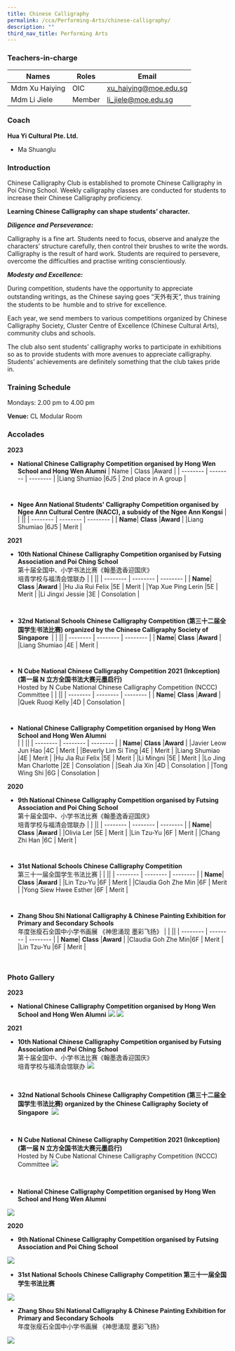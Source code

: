 ```yaml
---
title: Chinese Calligraphy
permalink: /cca/Performing-Arts/chinese-calligraphy/
description: ""
third_nav_title: Performing Arts
---
```

### Teachers-in-charge


| Names | Roles | Email |
| -------- | -------- | -------- |
|Mdm Xu Haiying    | OIC     | xu_haiying@moe.edu.sg     |
Mdm Li Jiele    | Member     | li_jiele@moe.edu.sg     | 
 

### Coach

**Hua Yi Cultural Pte. Ltd.** 
* Ma Shuanglu



### Introduction

Chinese Calligraphy Club is established to promote Chinese Calligraphy in Poi Ching School. Weekly calligraphy classes are conducted for students to increase their Chinese Calligraphy proficiency.

**Learning Chinese Calligraphy can shape students’ character.**

***Diligence and Perseverance:***

Calligraphy is a fine art. Students need to focus, observe and analyze the characters’ structure carefully, then control their brushes to write the words. Calligraphy is the result of hard work. Students are required to persevere, overcome the difficulties and practise writing conscientiously.

***Modesty and Excellence:***

During competition, students have the opportunity to appreciate outstanding writings, as the Chinese saying goes “天外有天”, thus training the students to be &nbsp;humble and to strive for excellence.

Each year, we send members to various competitions organized by Chinese Calligraphy Society, Cluster Centre of Excellence (Chinese Cultural Arts), community clubs and schools.

The club also sent students’ calligraphy works to participate in exhibitions so as to provide students with more avenues to appreciate calligraphy. Students’ achievements are definitely something that the club takes pride in.

### Training Schedule

Mondays: 2.00 pm to 4.00 pm

**Venue:**
CL Modular Room
<br>

### Accolades 

**2023**

*  **National Chinese Calligraphy Competition organised by Hong Wen School and Hong Wen Alumni**
	| Name | Class  |Award  |
| -------- | -------- |  -------- | 
|Liang Shumiao |6J5    | 2nd place in A group    |

`
`

* **Ngee Ann National Students' Calligraphy Competition organised by  Ngee Ann Cultural Centre (NACC), a subsidy of the Ngee Ann Kongsi**
|  |   ||
| -------- | -------- |  -------- | 
|  **Name**| **Class**  |**Award**  |
|Liang Shumiao |6J5    | Merit    |


**2021**


* **10th National Chinese Calligraphy Competition organised by Futsing Association and Poi Ching School** <br> 第十届全国中、小学书法比赛《翰墨逸香迎国庆》  
培青学校与福清会馆联办
|  |   ||
| -------- | -------- |  -------- | 
|  **Name**| **Class**  |**Award**  |
|Hu Jia Rui Felix |5E    | Merit    |
|Yap Xue Ping Lerin |5E   | Merit    |
|Li Jingxi Jessie |3E    | Consolation   |

`
`

* **32nd National Schools Chinese Calligraphy Competition (第三十二届全国学生书法比赛) organized by the Chinese Calligraphy Society of Singapore&nbsp;**
|  |   ||
| -------- | -------- |  -------- | 
|  **Name**| **Class**  |**Award**  |
|Liang Shumiao |4E    | Merit    |

`
`

* **N Cube National Chinese Calligraphy Competition 2021 (Inkception)  (第一届 N 立方全国书法大赛元墨启行)**<br>Hosted by N Cube National Chinese Calligraphy Competition (NCCC) Committee
|  |   ||
| -------- | -------- |  -------- | 
|  **Name**| **Class**  |**Award**  |
|Quek Ruoqi Kelly  |4D    | Consolation   |


`
`

*  **National Chinese Calligraphy Competition organised by Hong Wen School and Hong Wen Alumni** <br>
|  |   ||
| -------- | -------- |  -------- | 
|  **Name**| **Class**  |**Award**  |
|Javier Leow Jun Hao |4C    | Merit    |
|Beverly Lim Si Ting |4E    | Merit    |
|Liang Shumiao |4E   | Merit    |
|Hu Jia Rui Felix |5E    | Merit    |
|Li Mingni |5E    | Merit    |
|Lo Jing Man Charlotte |2E    | Consolation    |
|Seah Jia Xin |4D   | Consolation    |
|Tong Wing Shi |6G    | Consolation    |


**2020**


* **9th National Chinese Calligraphy Competition organised by Futsing Association and Poi Ching School** <br> 第十届全国中、小学书法比赛《翰墨逸香迎国庆》  
培青学校与福清会馆联办
|  |   ||
| -------- | -------- |  -------- | 
|  **Name**| **Class**  |**Award**  |
|Olivia Ler |5E    | Merit    |
|Lin Tzu-Yu |6F    | Merit    |
|Chang Zhi Han |6C    | Merit   |


`
`

* **31st National Schools Chinese Calligraphy Competition**<br>第三十一届全国学生书法比赛
|  |   ||
| -------- | -------- |  -------- | 
|  **Name**| **Class**  |**Award**  |
|Lin Tzu-Yu |6F    | Merit    |
|Claudia Goh Zhe Min |6F    | Merit    |
|Yong Siew Hwee Esther |6F    | Merit    |

`
`

* **Zhang Shou Shi National Calligraphy &amp; Chinese Painting Exhibition for Primary and Secondary Schools** <br> 年度张瘦石全国中小学书画展 《神思涌现 墨彩飞扬》
|  |   ||
| -------- | -------- |  -------- | 
|  **Name**| **Class**  |**Award**  |
|Claudia Goh Zhe Min|6F    | Merit   |
|Lin Tzu-Yu |6F    | Merit   |


`
`

### Photo Gallery

**2023**
*  **National Chinese Calligraphy Competition organised by Hong Wen School and Hong Wen Alumni**
![](/images/calligraphy%201.PNG)
![](/images/calligraphy%202.PNG)

**2021**
* **10th National Chinese Calligraphy Competition organised by Futsing Association and Poi Ching School** <br> 第十届全国中、小学书法比赛《翰墨逸香迎国庆》  
培青学校与福清会馆联办
![](/images/10th-National-Chinese-Caligraphy-1024x768.jpg)
<br>

* **32nd National Schools Chinese Calligraphy Competition (第三十二届全国学生书法比赛) organized by the Chinese Calligraphy Society of Singapore&nbsp;**
![](/images/cali2021-2-1024x888.jpg)
<br> 

* **N Cube National Chinese Calligraphy Competition 2021 (Inkception)  (第一届 N 立方全国书法大赛元墨启行)**<br>Hosted by N Cube National Chinese Calligraphy Competition (NCCC) Committee
![](/images/cali2021-1-1024x888.jpg)
<br>

*  **National Chinese Calligraphy Competition organised by Hong Wen School and Hong Wen Alumni**


![](/images/WhatsApp-Image.jpg)

**2020**

* **9th National Chinese Calligraphy Competition organised by Futsing Association and Poi Ching School**

![](/images/WhatsApp-Image-2020-11-13.jpg)
<br>
* **31st National Schools Chinese Calligraphy Competition 第三十一届全国学生书法比赛**


![](/images/WhatsApp-Image-2020-11-13-.jpg)
<br>

* **Zhang Shou Shi National Calligraphy &amp; Chinese Painting Exhibition for Primary and Secondary Schools** <br> 年度张瘦石全国中小学书画展 《神思涌现 墨彩飞扬》

![](/images/WhatsApp-Image-2020-11-13-at-13.jpg)
